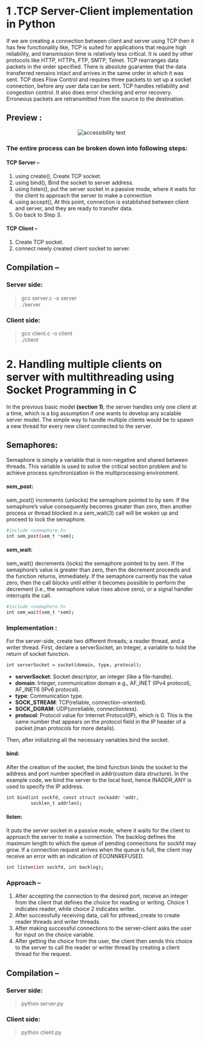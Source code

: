# 1 .TCP Server-Client implementation in Python

If we are creating a connection between client and server using TCP then it has few functionality like, TCP is suited for applications that require high reliability, and transmission time is relatively less critical. It is used by other protocols like HTTP, HTTPs, FTP, SMTP, Telnet. TCP rearranges data packets in the order specified. There is absolute guarantee that the data transferred remains intact and arrives in the same order in which it was sent. TCP does Flow Control and requires three packets to set up a socket connection, before any user data can be sent. TCP handles reliability and congestion control. It also does error checking and error recovery. Erroneous packets are retransmitted from the source to the destination.

## Preview :
<p align="center" >
  <img src="https://i.imgur.com/sCYWv50.png"  alt="accessibility text">
</p>

### The entire process can be broken down into following steps:

#### TCP Server – 

1) using create(), Create TCP socket.
2) using bind(), Bind the socket to server address.
3) using listen(), put the server socket in a passive mode, where it waits for the client to approach the server to make a connection
4) using accept(), At this point, connection is established between client and server, and they are ready to transfer data.
5) Go back to Step 3.

#### TCP Client – 

1) Create TCP socket.
2) connect newly created client socket to server.

## Compilation – 

### Server side: 
> gcc server.c -o server 
> <br>
> ./server

### Client side: 
> gcc client.c -o client 
> <br>
> ./client

# 2. Handling multiple clients on server with multithreading using Socket Programming in C
In the previous basic model **(section 1)**, the server handles only one client at a time, which is a big assumption if one wants to develop any scalable server model.
The simple way to handle multiple clients would be to spawn a new thread for every new client connected to the server. 

## Semaphores: 
Semaphore is simply a variable that is non-negative and shared between threads. This variable is used to solve the critical section problem and to achieve process synchronization in the multiprocessing environment.

#### sem_post: 
sem_post() increments (unlocks) the semaphore pointed to by sem. If the semaphore’s value consequently becomes greater than zero, then another process or thread blocked in a sem_wait(3) call will be woken up and proceed to lock the semaphore.

```bash
#include <semaphore.h>
int sem_post(sem_t *sem);
```
#### sem_wait: 
sem_wait() decrements (locks) the semaphore pointed to by sem. If the semaphore’s value is greater than zero, then the decrement proceeds and the function returns, immediately. If the semaphore currently has the value zero, then the call blocks until either it becomes possible to perform the decrement (i.e., the semaphore value rises above zero), or a signal handler interrupts the call.

```bash
#include <semaphore.h>
int sem_wait(sem_t *sem);
```
### Implementation :
For the server-side, create two different threads; a reader thread, and a writer thread. First, declare a serverSocket, an integer, a variable to hold the return of socket function.

```bash
int serverSocket = socket(domain, type, protocol);
```

- **serverSocket**: Socket descriptor, an integer (like a file-handle).
- **domain**: Integer, communication domain e.g., AF_INET (IPv4 protocol), AF_INET6 (IPv6 protocol).
- **type**: Communication type.
- **SOCK_STREAM**: TCP(reliable, connection-oriented).
- **SOCK_DGRAM**: UDP(unreliable, connectionless).
- **protocol**: Protocol value for Internet Protocol(IP), which is 0. This is the same number that appears on the protocol field in the IP header of a packet.(man protocols for more details).

Then, after initializing all the necessary variables bind the socket.

#### bind: 
After the creation of the socket, the bind function binds the socket to the address and port number specified in addr(custom data structure). In the example code, we bind the server to the local host, hence INADDR_ANY is used to specify the IP address.

```bash
int bind(int sockfd, const struct sockaddr *addr, 
         socklen_t addrlen);
```
#### listen: 
It puts the server socket in a passive mode, where it waits for the client to approach the server to make a connection. The backlog defines the maximum length to which the queue of pending connections for sockfd may grow. If a connection request arrives when the queue is full, the client may receive an error with an indication of ECONNREFUSED.

```bash
int listen(int sockfd, int backlog);
```
### Approach  –

1) After accepting the connection to the desired port, receive an integer from the client that defines the choice for reading or writing. Choice 1 indicates reader, while choice 2 indicates writer.
2) After successfully receiving data, call for pthread_create to create reader threads and writer threads.
3) After making successful connections to the server-client asks the user for input on the choice variable.
4) After getting the choice from the user, the client then sends this choice to the server to call the reader or writer thread by creating a client thread for the request.
## Compilation – 

### Server side: 
> python server.py


### Client side: 
> python client.py


